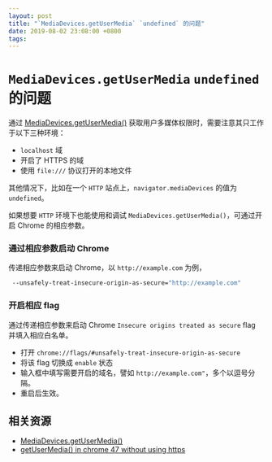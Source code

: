 ```yaml
---
layout: post
title: "`MediaDevices.getUserMedia` `undefined` 的问题"
date: 2019-08-02 23:08:00 +0800
tags: 
---
```

    
# `MediaDevices.getUserMedia` `undefined` 的问题

通过 [MediaDevices.getUserMedia()](https://developer.mozilla.org/en-US/docs/Web/API/MediaDevices/getUserMedia) 获取用户多媒体权限时，需要注意其只工作于以下三种环境：

- `localhost` 域
- 开启了 HTTPS 的域
- 使用 `file:///` 协议打开的本地文件

其他情况下，比如在一个 `HTTP` 站点上，`navigator.mediaDevices` 的值为 `undefined`。

如果想要 `HTTP` 环境下也能使用和调试 `MediaDevices.getUserMedia()`，可通过开启 Chrome 的相应参数。

### 通过相应参数启动 Chrome

传递相应参数来启动 Chrome，以 `http://example.com` 为例，

```sh
 --unsafely-treat-insecure-origin-as-secure="http://example.com"
```

### 开启相应 flag

通过传递相应参数来启动 Chrome `Insecure origins treated as secure` flag 并填入相应白名单。

- 打开 `chrome://flags/#unsafely-treat-insecure-origin-as-secure`
- 将该 flag 切换成 `enable` 状态
- 输入框中填写需要开启的域名，譬如 `http://example.com"`，多个以逗号分隔。
- 重启后生效。


## 相关资源

- [MediaDevices.getUserMedia()](https://developer.mozilla.org/en-US/docs/Web/API/MediaDevices/getUserMedia)
- [getUserMedia() in chrome 47 without using https](https://stackoverflow.com/a/34198101/1553656)
    